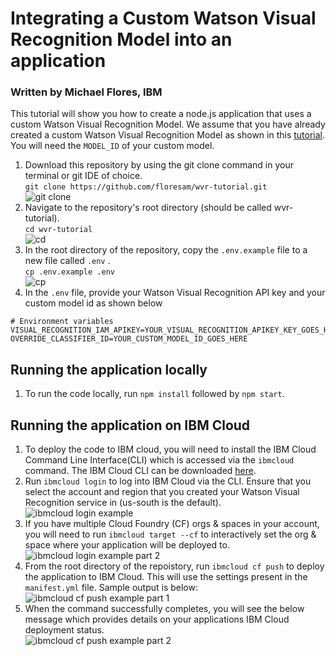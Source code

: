 # Integrating a Custom Watson Visual Recognition Model into an application
### Written by Michael Flores, IBM
This tutorial will show you how to create a node.js application that uses a custom Watson Visual Recognition Model. We assume that you have already created a custom Watson Visual Recognition Model as shown in this [tutorial](https://developer.ibm.com/tutorials/detect-wildfire-damaged-homes-using-drone-images-watson-visual-recognition/). You will need the `MODEL_ID` of your custom model.

1. Download this repository by using the git clone command in your terminal or git IDE of choice.  
```git clone https://github.com/floresam/wvr-tutorial.git```  
![git clone](images/gitclone.png)
2. Navigate to the repository's root directory (should be called wvr-tutorial).  
```cd wvr-tutorial```   
![cd](images/cd.png)
3. In the root directory of the repository, copy the `.env.example` file to a new file called `.env` .  
```cp .env.example .env```  
![cp](images/cp.png)
4. In the `.env` file, provide your Watson Visual Recognition API key and your custom model id as shown below  
```
# Environment variables
VISUAL_RECOGNITION_IAM_APIKEY=YOUR_VISUAL_RECOGNITION_APIKEY_KEY_GOES_HERE
OVERRIDE_CLASSIFIER_ID=YOUR_CUSTOM_MODEL_ID_GOES_HERE
```

## Running the application locally
1. To run the code locally, run `npm install` followed by `npm start`.

## Running the application on IBM Cloud
1. To deploy the code to IBM cloud, you will need to install the IBM Cloud Command Line Interface(CLI) which is accessed via the `ibmcloud` command. The IBM Cloud CLI can be downloaded [here](https://cloud.ibm.com/docs/cli?topic=cloud-cli-install-ibmcloud-cli).
2. Run `ibmcloud login` to log into IBM Cloud via the CLI. Ensure that you select the account and region that you created your Watson Visual Recognition service in (us-south is the default).
![ibmcloud login example](images/ibmcloudlogin-1.png)
  1. If you have multiple Cloud Foundry (CF) orgs & spaces in your account, you will need to run `ibmcloud target --cf` to interactively set the org & space where your application will be deployed to.
![ibmcloud login example part 2](images/ibmcloudlogin-2.png)
3. From the root directory of the repoistory, run `ibmcloud cf push` to deploy the application to IBM Cloud. This will use the settings present in the `manifest.yml` file. Sample output is below:
![ibmcloud cf push example part 1](images/ibmcloudcfpush-1.png)
  1. When the command successfully completes, you will see the below message which provides details on your applications IBM Cloud deployment status.  
![ibmcloud cf push example part 2](images/ibmcloudcfpush-2.png)